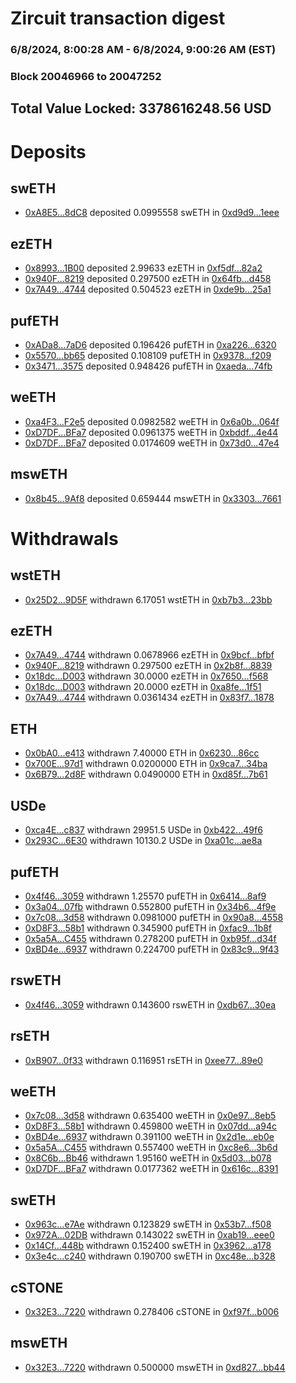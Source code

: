 # Zircuit transaction digest
### 6/8/2024, 8:00:28 AM - 6/8/2024, 9:00:26 AM (EST)
### Block 20046966 to 20047252

## Total Value Locked: 3378616248.56 USD

# Deposits
## swETH
- [0xA8E5...8dC8](https://etherscan.io/address/0xA8E5023ee7F46bd6FbAb37FB10D3e09bFc168dC8) deposited 0.0995558 swETH in [0xd9d9...1eee](https://etherscan.io/tx/0xA8E5023ee7F46bd6FbAb37FB10D3e09bFc168dC8)
## ezETH
- [0x8993...1B00](https://etherscan.io/address/0x8993425e638E9d290A9463887f03F00Be01C1B00) deposited 2.99633 ezETH in [0xf5df...82a2](https://etherscan.io/tx/0x8993425e638E9d290A9463887f03F00Be01C1B00)
- [0x940F...8219](https://etherscan.io/address/0x940F5BffE0C6E5d5B1fe4dA04150fD81d3878219) deposited 0.297500 ezETH in [0x64fb...d458](https://etherscan.io/tx/0x940F5BffE0C6E5d5B1fe4dA04150fD81d3878219)
- [0x7A49...4744](https://etherscan.io/address/0x7A493Be5c2ce014cD049Bf178a1ac0Db1B434744) deposited 0.504523 ezETH in [0xde9b...25a1](https://etherscan.io/tx/0x7A493Be5c2ce014cD049Bf178a1ac0Db1B434744)
## pufETH
- [0xADa8...7aD6](https://etherscan.io/address/0xADa82eAd2d86BD0aE4F04deBA68bFA5395d37aD6) deposited 0.196426 pufETH in [0xa226...6320](https://etherscan.io/tx/0xADa82eAd2d86BD0aE4F04deBA68bFA5395d37aD6)
- [0x5570...bb65](https://etherscan.io/address/0x5570F8f0eA8641d44aF890100B6D64774154bb65) deposited 0.108109 pufETH in [0x9378...f209](https://etherscan.io/tx/0x5570F8f0eA8641d44aF890100B6D64774154bb65)
- [0x3471...3575](https://etherscan.io/address/0x34710f0213f1E40E3115B277aa54EC746c0D3575) deposited 0.948426 pufETH in [0xaeda...74fb](https://etherscan.io/tx/0x34710f0213f1E40E3115B277aa54EC746c0D3575)
## weETH
- [0xa4F3...F2e5](https://etherscan.io/address/0xa4F348aa049d29a2Eb7B240C1a9B9afB50A2F2e5) deposited 0.0982582 weETH in [0x6a0b...064f](https://etherscan.io/tx/0xa4F348aa049d29a2Eb7B240C1a9B9afB50A2F2e5)
- [0xD7DF...BFa7](https://etherscan.io/address/0xD7DF7E085214743530afF339aFC420c7c720BFa7) deposited 0.0961375 weETH in [0xbddf...4e44](https://etherscan.io/tx/0xD7DF7E085214743530afF339aFC420c7c720BFa7)
- [0xD7DF...BFa7](https://etherscan.io/address/0xD7DF7E085214743530afF339aFC420c7c720BFa7) deposited 0.0174609 weETH in [0x73d0...47e4](https://etherscan.io/tx/0xD7DF7E085214743530afF339aFC420c7c720BFa7)
## mswETH
- [0x8b45...9Af8](https://etherscan.io/address/0x8b45C5a7Aa685AA036F5094c80c9cDb5BfFd9Af8) deposited 0.659444 mswETH in [0x3303...7661](https://etherscan.io/tx/0x8b45C5a7Aa685AA036F5094c80c9cDb5BfFd9Af8)
# Withdrawals
## wstETH
- [0x25D2...9D5F](https://etherscan.io/address/0x25D24770feCC2aE27B96FBc95E8D21Cc6a689D5F) withdrawn 6.17051 wstETH in [0xb7b3...23bb](https://etherscan.io/tx/0x25D24770feCC2aE27B96FBc95E8D21Cc6a689D5F)
## ezETH
- [0x7A49...4744](https://etherscan.io/address/0x7A493Be5c2ce014cD049Bf178a1ac0Db1B434744) withdrawn 0.0678966 ezETH in [0x9bcf...bfbf](https://etherscan.io/tx/0x7A493Be5c2ce014cD049Bf178a1ac0Db1B434744)
- [0x940F...8219](https://etherscan.io/address/0x940F5BffE0C6E5d5B1fe4dA04150fD81d3878219) withdrawn 0.297500 ezETH in [0x2b8f...8839](https://etherscan.io/tx/0x940F5BffE0C6E5d5B1fe4dA04150fD81d3878219)
- [0x18dc...D003](https://etherscan.io/address/0x18dc0A403f39452435Ec687b28841FA54984D003) withdrawn 30.0000 ezETH in [0x7650...f568](https://etherscan.io/tx/0x18dc0A403f39452435Ec687b28841FA54984D003)
- [0x18dc...D003](https://etherscan.io/address/0x18dc0A403f39452435Ec687b28841FA54984D003) withdrawn 20.0000 ezETH in [0xa8fe...1f51](https://etherscan.io/tx/0x18dc0A403f39452435Ec687b28841FA54984D003)
- [0x7A49...4744](https://etherscan.io/address/0x7A493Be5c2ce014cD049Bf178a1ac0Db1B434744) withdrawn 0.0361434 ezETH in [0x83f7...1878](https://etherscan.io/tx/0x7A493Be5c2ce014cD049Bf178a1ac0Db1B434744)
## ETH
- [0x0bA0...e413](https://etherscan.io/address/0x0bA09DCD5FF412C58e999526FeC505CAf63ae413) withdrawn 7.40000 ETH in [0x6230...86cc](https://etherscan.io/tx/0x0bA09DCD5FF412C58e999526FeC505CAf63ae413)
- [0x700E...97d1](https://etherscan.io/address/0x700E5494e67885A6dB31706b68FBfDF6B0dA97d1) withdrawn 0.0200000 ETH in [0x9ca7...34ba](https://etherscan.io/tx/0x700E5494e67885A6dB31706b68FBfDF6B0dA97d1)
- [0x6B79...2d8F](https://etherscan.io/address/0x6B79b7e85A82f4699e4415FCbc826d19D2DB2d8F) withdrawn 0.0490000 ETH in [0xd85f...7b61](https://etherscan.io/tx/0x6B79b7e85A82f4699e4415FCbc826d19D2DB2d8F)
## USDe
- [0xca4E...c837](https://etherscan.io/address/0xca4E0e5374563367Bd4e9e45c6013552bEd6c837) withdrawn 29951.5 USDe in [0xb422...49f6](https://etherscan.io/tx/0xca4E0e5374563367Bd4e9e45c6013552bEd6c837)
- [0x293C...6E30](https://etherscan.io/address/0x293C6937D8D82e05B01335F7B33FBA0c8e256E30) withdrawn 10130.2 USDe in [0xa01c...ae8a](https://etherscan.io/tx/0x293C6937D8D82e05B01335F7B33FBA0c8e256E30)
## pufETH
- [0x4f46...3059](https://etherscan.io/address/0x4f46f3770E55dBf1bE7f16Ec24cf7eC0ed4E3059) withdrawn 1.25570 pufETH in [0x6414...8af9](https://etherscan.io/tx/0x4f46f3770E55dBf1bE7f16Ec24cf7eC0ed4E3059)
- [0x3a04...07fb](https://etherscan.io/address/0x3a04Ed4C0078ad6FC264D651521B83D2460307fb) withdrawn 0.552800 pufETH in [0x34b6...4f9e](https://etherscan.io/tx/0x3a04Ed4C0078ad6FC264D651521B83D2460307fb)
- [0x7c08...3d58](https://etherscan.io/address/0x7c08cCbF83f1Fe5d17F317651fF8c31e1E1a3d58) withdrawn 0.0981000 pufETH in [0x90a8...4558](https://etherscan.io/tx/0x7c08cCbF83f1Fe5d17F317651fF8c31e1E1a3d58)
- [0xD8F3...58b1](https://etherscan.io/address/0xD8F359782a47CbE5d6f3aA7b0af93C796A4158b1) withdrawn 0.345900 pufETH in [0xfac9...1b8f](https://etherscan.io/tx/0xD8F359782a47CbE5d6f3aA7b0af93C796A4158b1)
- [0x5a5A...C455](https://etherscan.io/address/0x5a5A308111B95bed8F38DB8a6689FE7A0841C455) withdrawn 0.278200 pufETH in [0xb95f...d34f](https://etherscan.io/tx/0x5a5A308111B95bed8F38DB8a6689FE7A0841C455)
- [0xBD4e...6937](https://etherscan.io/address/0xBD4eCe8bB58920D6425cF7D515E8eCa3eaA56937) withdrawn 0.224700 pufETH in [0x83c9...9f43](https://etherscan.io/tx/0xBD4eCe8bB58920D6425cF7D515E8eCa3eaA56937)
## rswETH
- [0x4f46...3059](https://etherscan.io/address/0x4f46f3770E55dBf1bE7f16Ec24cf7eC0ed4E3059) withdrawn 0.143600 rswETH in [0xdb67...30ea](https://etherscan.io/tx/0x4f46f3770E55dBf1bE7f16Ec24cf7eC0ed4E3059)
## rsETH
- [0xB907...0f33](https://etherscan.io/address/0xB907788594bDF59fd9e03dd93A6fb3bAe1E20f33) withdrawn 0.116951 rsETH in [0xee77...89e0](https://etherscan.io/tx/0xB907788594bDF59fd9e03dd93A6fb3bAe1E20f33)
## weETH
- [0x7c08...3d58](https://etherscan.io/address/0x7c08cCbF83f1Fe5d17F317651fF8c31e1E1a3d58) withdrawn 0.635400 weETH in [0x0e97...8eb5](https://etherscan.io/tx/0x7c08cCbF83f1Fe5d17F317651fF8c31e1E1a3d58)
- [0xD8F3...58b1](https://etherscan.io/address/0xD8F359782a47CbE5d6f3aA7b0af93C796A4158b1) withdrawn 0.459800 weETH in [0x07dd...a94c](https://etherscan.io/tx/0xD8F359782a47CbE5d6f3aA7b0af93C796A4158b1)
- [0xBD4e...6937](https://etherscan.io/address/0xBD4eCe8bB58920D6425cF7D515E8eCa3eaA56937) withdrawn 0.391100 weETH in [0x2d1e...eb0e](https://etherscan.io/tx/0xBD4eCe8bB58920D6425cF7D515E8eCa3eaA56937)
- [0x5a5A...C455](https://etherscan.io/address/0x5a5A308111B95bed8F38DB8a6689FE7A0841C455) withdrawn 0.557400 weETH in [0xc8e6...3b6d](https://etherscan.io/tx/0x5a5A308111B95bed8F38DB8a6689FE7A0841C455)
- [0x8C6b...Bb46](https://etherscan.io/address/0x8C6b00198c764525c770488b31b2cAA3d3bBBb46) withdrawn 1.95160 weETH in [0x5d03...b078](https://etherscan.io/tx/0x8C6b00198c764525c770488b31b2cAA3d3bBBb46)
- [0xD7DF...BFa7](https://etherscan.io/address/0xD7DF7E085214743530afF339aFC420c7c720BFa7) withdrawn 0.0177362 weETH in [0x616c...8391](https://etherscan.io/tx/0xD7DF7E085214743530afF339aFC420c7c720BFa7)
## swETH
- [0x963c...e7Ae](https://etherscan.io/address/0x963c57F16f5BB945d9E3ea98d1aE0e6687f5e7Ae) withdrawn 0.123829 swETH in [0x53b7...f508](https://etherscan.io/tx/0x963c57F16f5BB945d9E3ea98d1aE0e6687f5e7Ae)
- [0x972A...02DB](https://etherscan.io/address/0x972A1899A0a4553cED282e88b6Fc8D09166602DB) withdrawn 0.143022 swETH in [0xab19...eee0](https://etherscan.io/tx/0x972A1899A0a4553cED282e88b6Fc8D09166602DB)
- [0x14Cf...448b](https://etherscan.io/address/0x14Cf1252937eF4d5EC55f64F3305e68dd774448b) withdrawn 0.152400 swETH in [0x3962...a178](https://etherscan.io/tx/0x14Cf1252937eF4d5EC55f64F3305e68dd774448b)
- [0x3e4c...c240](https://etherscan.io/address/0x3e4c9D0859B46C000E906Cd8546450E1eE96c240) withdrawn 0.190700 swETH in [0xc48e...b328](https://etherscan.io/tx/0x3e4c9D0859B46C000E906Cd8546450E1eE96c240)
## cSTONE
- [0x32E3...7220](https://etherscan.io/address/0x32E30c0686207A6AD37FAF7fD795415db0007220) withdrawn 0.278406 cSTONE in [0xf97f...b006](https://etherscan.io/tx/0x32E30c0686207A6AD37FAF7fD795415db0007220)
## mswETH
- [0x32E3...7220](https://etherscan.io/address/0x32E30c0686207A6AD37FAF7fD795415db0007220) withdrawn 0.500000 mswETH in [0xd827...bb44](https://etherscan.io/tx/0x32E30c0686207A6AD37FAF7fD795415db0007220)
